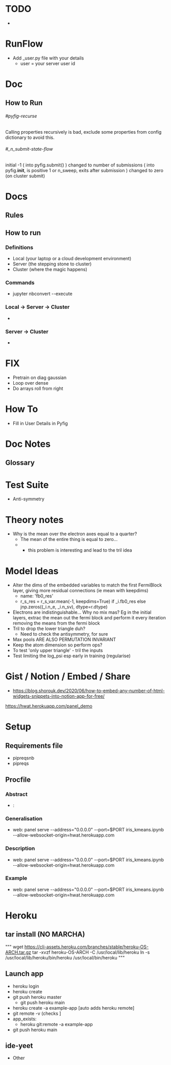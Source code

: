 

# TODO
- 

# RunFlow

- Add _user.py file with your details
    - user = your server user id




# Doc
## How to Run
###### #pyfig-recurse
Calling properties recursively is bad, exclude some properties from config dictionary to avoid this. 

###### #_n_submit-state-flow
initial -1 ( into pyfig.submit() )
changed to number of submissions ( into pyfig.__init__, is positive 1 or n_sweep, exits after submission )
changed to zero (on cluster submit)








# Docs
## Rules
### 


## How to run
### Definitions
- Local (your laptop or a cloud development environment)
- Server (the stepping stone to cluster)
- Cluster (where the magic happens)

### Commands
- jupyter nbconvert --execute <notebook>

### Local -> Server -> Cluster
- 

### Server -> Cluster
- 

# FIX 
- Pretrain on diag gaussian
- Loop over dense
- Do arrays roll from right


# How To
- Fill in User Details in Pyfig


# Doc Notes
## Glossary


# Test Suite
- Anti-symmetry

# Theory notes
- Why is the mean over the electron axes equal to a quarter? 
    - The mean of the entire thing is equal to zero...
    - * this problem is interesting and lead to the tril idea

# Model Ideas
- Alter the dims of the embedded variables to match the first FermiBlock layer, giving more residual connections (ie mean with keepdims)
    - name: 'fb0_res'
    - r_s_res = r_s_var.mean(-1, keepdims=True) if _i.fb0_res else jnp.zeros((_i.n_e, _i.n_sv), dtype=r.dtype)
- Electrons are indistinguishable... Why no mix mas? Eg in the initial layers, extrac the mean out the fermi block and perform it every iteration removing the means from the fermi block 
- Tril to drop the lower triangle duh? 
    - Need to check the antisymmetry, for sure
- Max pools ARE ALSO PERMUTATION INVARIANT
- Keep the atom dimension so perform ops?
- To test 'only upper triangle' - tril the inputs
- Test limiting the log_psi esp early in training (regularise)


# Gist / Notion / Embed / Share
- https://blog.shorouk.dev/2020/06/how-to-embed-any-number-of-html-widgets-snippets-into-notion-app-for-free/

https://hwat.herokuapp.com/panel_demo


# Setup
## Requirements file
- pipreqsnb <jup-notebook>
- pipreqs <python-file>

## Procfile
### Abstract
- <indicate-what-kind-of-app-as-defined-by-heroku>: <a-cmd-to-run-the-app>
### Generalisation
- web: panel serve --address="0.0.0.0" --port=$PORT iris_kmeans.ipynb --allow-websocket-origin=hwat.herokuapp.com
### Description
- web: panel serve --address="0.0.0.0" --port=$PORT iris_kmeans.ipynb --allow-websocket-origin=hwat.herokuapp.com
### Example
- web: panel serve --address="0.0.0.0" --port=$PORT iris_kmeans.ipynb --allow-websocket-origin=hwat.herokuapp.com

# Heroku
## tar install (NO MARCHA)
"""
wget https://cli-assets.heroku.com/branches/stable/heroku-OS-ARCH.tar.gz
tar -xvzf heroku-OS-ARCH -C /usr/local/lib/heroku
ln -s /usr/local/lib/heroku/bin/heroku /usr/local/bin/heroku
"""

## Launch app
- heroku login
- heroku create <app-name>
- git push heroku master
    - git push heroku main
- heroku create -a example-app [auto adds heroku remote]
- git remote -v (checks ]
- app_exists: 
    - heroku git:remote -a example-app
- git push heroku main

## ide-yeet 
- Other 


<script src="https://gist.github.com/xmax1/f9f66535467ec44759193a18594e72c4.js"></script>